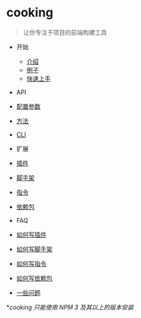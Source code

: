 # cooking

> 让你专注于项目的前端构建工具

- 开始
  - [介绍](intro.md)
  - [例子](example.md)
  - [快速上手](quickstart.md)
- API
 - [配置参数](configuration.md)
 - [方法](nodejs-api.md)
 - [CLI](cli.md)
- 扩展
 - [插件](list-of-plugins.md)
 - [脚手架](list-of-generators.md)
 - [指令](list-of-commands.md)
 - [依赖包](list-of-package.md)

- FAQ
 - [如何写插件](create-a-plugin.md)
 - [如何写脚手架](create-a-generator.md)
 - [如何写指令](create-a-command.md)
 - [如何写依赖包](create-a-package.md)
 - [一些问题](faq.md)

**cooking 只能使用 NPM 3 及其以上的版本安装*
